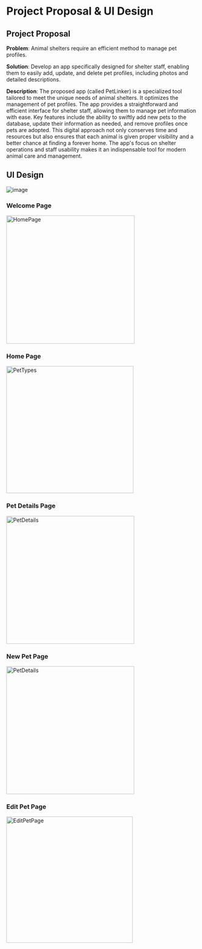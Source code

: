 # Project Proposal & UI Design

## Project Proposal ##

**Problem**: Animal shelters require an efficient method to manage pet profiles.

**Solution**: Develop an app specifically designed for shelter staff, enabling them to easily add, update, and delete pet profiles, including photos and detailed descriptions.

**Description**: The proposed app (called PetLinker) is a specialized tool tailored to meet the unique needs of animal shelters. It optimizes the management of pet profiles. The app provides a straightforward and efficient interface for shelter staff, allowing them to manage pet information with ease. Key features include the ability to swiftly add new pets to the database, update their information as needed, and remove profiles once pets are adopted. This digital approach not only conserves time and resources but also ensures that each animal is given proper visibility and a better chance at finding a forever home. The app's focus on shelter operations and staff usability makes it an indispensable tool for modern animal care and management.

## UI Design ##

![image](https://github.com/MinseokBUZZ/PetLinker/assets/91091267/2bda971c-b77e-4701-99a1-757a277f95ac)

### Welcome Page ###
<img width="337" alt="HomePage" src="https://github.com/MinseokBUZZ/PetLinker/assets/91091267/6a4bec7d-d425-4927-94b0-7d47513689ab">

### Home Page ###
<img width="334" alt="PetTypes" src="https://github.com/MinseokBUZZ/PetLinker/assets/91091267/d2bb6459-ab4c-44d3-bd18-7f318c8984c9">

### Pet Details Page ###
<img width="336" alt="PetDetails" src="https://github.com/MinseokBUZZ/PetLinker/assets/91091267/00d2825a-e579-45ef-bf4e-b2b0f25a1ff8">

### New Pet Page ###
<img width="336" alt="PetDetails" src="https://github.com/MinseokBUZZ/PetLinker/assets/91091267/3095cc0c-2950-495b-8a96-8e2431f98e10">

### Edit Pet Page ###
<img width="332" alt="EditPetPage" src="https://github.com/MinseokBUZZ/PetLinker/assets/91091267/1f4ec6b5-0c67-47af-b0e3-0ba43ba677fd">






